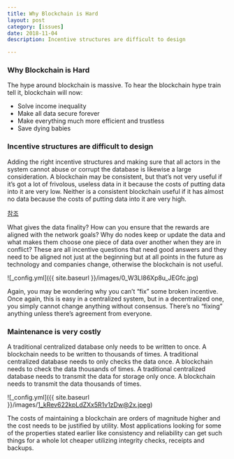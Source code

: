 ```yaml
---
title: Why Blockchain is Hard 
layout: post
category: [issues]
date: 2018-11-04
description: Incentive structures are difficult to design

---
```


### Why Blockchain is Hard  
The hype around blockchain is massive. To hear the blockchain hype train tell it, blockchain will now:

- Solve income inequality
- Make all data secure forever
- Make everything much more efficient and trustless
- Save dying babies



### Incentive structures are difficult to design
Adding the right incentive structures and making sure that all actors in the system cannot abuse or corrupt the database is likewise a large consideration. A blockchain may be consistent, but that’s not very useful if it’s got a lot of frivolous, useless data in it because the costs of putting data into it are very low. Neither is a consistent blockchain useful if it has almost no data because the costs of putting data into it are very high.


[참조](https://medium.com/@jimmysong/why-blockchain-is-hard-60416ea4c5c)  

What gives the data finality? How can you ensure that the rewards are aligned with the network goals? Why do nodes keep or update the data and what makes them choose one piece of data over another when they are in conflict? These are all incentive questions that need good answers and they need to be aligned not just at the beginning but at all points in the future as technology and companies change, otherwise the blockchain is not useful.

![_config.yml]({{ site.baseurl }}/images/0_W3LI86Xp8u_JEGfc.jpg)  

Again, you may be wondering why you can’t “fix” some broken incentive. Once again, this is easy in a centralized system, but in a decentralized one, you simply cannot change anything without consensus. There’s no “fixing” anything unless there’s agreement from everyone.

### Maintenance is very costly
A traditional centralized database only needs to be written to once. A blockchain needs to be written to thousands of times. A traditional centralized database needs to only checks the data once. A blockchain needs to check the data thousands of times. A traditional centralized database needs to transmit the data for storage only once. A blockchain needs to transmit the data thousands of times.

![_config.yml]({{ site.baseurl }}/images/1_kRev622kpLdZXx5R1v1zDw@2x.jpeg)  

The costs of maintaining a blockchain are orders of magnitude higher and the cost needs to be justified by utility. Most applications looking for some of the properties stated earlier like consistency and reliability can get such things for a whole lot cheaper utilizing integrity checks, receipts and backups.
